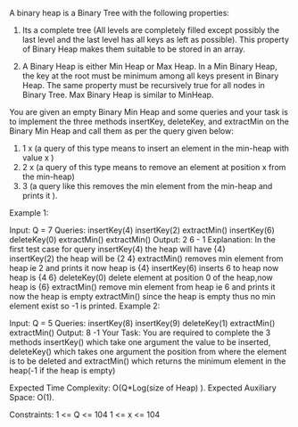 
<!-- problem statement - https://practice.geeksforgeeks.org/problems/operations-on-binary-min-heap/1 -->
A binary heap is a Binary Tree with the following properties:
1) Its a complete tree (All levels are completely filled except possibly the last level and the last level has all keys as left as possible). This property of Binary Heap makes them suitable to be stored in an array.

2) A Binary Heap is either Min Heap or Max Heap. In a Min Binary Heap, the key at the root must be minimum among all keys present in Binary Heap. The same property must be recursively true for all nodes in Binary Tree. Max Binary Heap is similar to MinHeap.

You are given an empty Binary Min Heap and some queries and your task is to implement the three methods insertKey,  deleteKey,  and extractMin on the Binary Min Heap and call them as per the query given below:
1) 1  x  (a query of this type means to insert an element in the min-heap with value x )
2) 2  x  (a query of this type means to remove an element at position x from the min-heap)
3) 3  (a query like this removes the min element from the min-heap and prints it ).

Example 1:

Input:
Q = 7
Queries:
insertKey(4)
insertKey(2)
extractMin()
insertKey(6)
deleteKey(0)
extractMin()
extractMin()
Output: 2 6 - 1
Explanation: In the first test case for
query 
insertKey(4) the heap will have  {4}  
insertKey(2) the heap will be {2 4}
extractMin() removes min element from 
             heap ie 2 and prints it
             now heap is {4} 
insertKey(6) inserts 6 to heap now heap
             is {4 6}
deleteKey(0) delete element at position 0
             of the heap,now heap is {6}
extractMin() remove min element from heap
             ie 6 and prints it  now the
             heap is empty
extractMin() since the heap is empty thus
             no min element exist so -1
             is printed.
Example 2:

Input:
Q = 5
Queries:
insertKey(8)
insertKey(9)
deleteKey(1)
extractMin()
extractMin()
Output: 8 -1
Your Task:
You are required to complete the 3 methods insertKey() which take one argument the value to be inserted, deleteKey() which takes one argument the position from where the element is to be deleted and extractMin() which returns the minimum element in the heap(-1 if the heap is empty)

Expected Time Complexity: O(Q*Log(size of Heap) ).
Expected Auxiliary Space: O(1).

Constraints:
1 <= Q <= 104
1 <= x <= 104